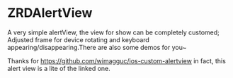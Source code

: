 # ZRDAlertView

A very simple alertView, the view for show can be completely customed;
Adjusted frame for device rotating and keyboard appearing/disappearing.There are also some demos for you~

Thanks for https://github.com/wimagguc/ios-custom-alertview 
in fact, this alert view is a lite of  the linked one.
